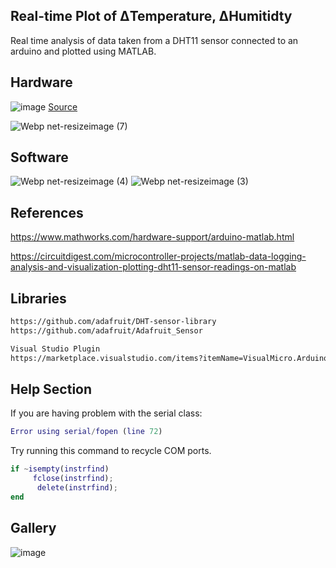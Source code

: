 ## Real-time Plot of ΔTemperature, ΔHumitidty 
Real time analysis of data taken from a DHT11 sensor connected to an arduino and plotted using MATLAB.

## Hardware 
![image](https://user-images.githubusercontent.com/63273069/110583564-ddd96e80-813b-11eb-859a-d01e4eacb062.png)
[Source](http://techtronicharsh.com/2020/03/21/measure-temperature-and-humidity-using-arduino-and-dht11-dht22/)

![Webp net-resizeimage (7)](https://user-images.githubusercontent.com/63273069/110583968-8091ed00-813c-11eb-9ae6-62666d8391ad.png)





## Software
![Webp net-resizeimage (4)](https://user-images.githubusercontent.com/63273069/110582503-4de6f500-813a-11eb-8f93-d8a5d2b93fe8.png)
![Webp net-resizeimage (3)](https://user-images.githubusercontent.com/63273069/110582505-4f182200-813a-11eb-9c17-4a8f7ab2840f.png)

## References 
https://www.mathworks.com/hardware-support/arduino-matlab.html

https://circuitdigest.com/microcontroller-projects/matlab-data-logging-analysis-and-visualization-plotting-dht11-sensor-readings-on-matlab

## Libraries
```bash
https://github.com/adafruit/DHT-sensor-library
https://github.com/adafruit/Adafruit_Sensor

Visual Studio Plugin 
https://marketplace.visualstudio.com/items?itemName=VisualMicro.ArduinoIDEforVisualStudio
```

## Help Section
If you are having problem with the serial class:
 ```matlab
 Error using serial/fopen (line 72)
 ```
 Try running this command to recycle COM ports.
```matlab
if ~isempty(instrfind)
     fclose(instrfind);
      delete(instrfind);
end
```


## Gallery

![image](https://user-images.githubusercontent.com/63273069/110584231-e1212a00-813c-11eb-8898-20aacc3b22cb.png)


